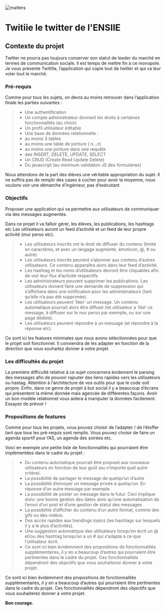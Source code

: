 ![matters](https://cdn-images-1.medium.com/max/2000/1*Pl-fB1X01RfcEbPP-FVlew.jpeg)

Twitiie le twitter de l'ENSIIE
=====

Contexte du projet
-------

Twitter ne pourra pas toujours conserver son statut de leader du marché en termes de communication sociale. Il est temps de mettre fin à ce monopole.
Je vous présente TwittIIe, l’application qui copie tout de twitter et qui va leur voler tout le marché.

### Pré-requis

Comme pour tous les sujets, on devra au moins retrouver dans l’application finale les parties suivantes :

> * Une authentification
> * Un compte administrateur donnant les droits à certaines fonctionnalités (au choix)
> * Un profil utilisateur éditable
> * Une base de données relationnelle :
> * au moins 3 tables
> * au moins une table de jointure ( n…n)
> * au moins une jointure dans une requête
> * des INSERT, DELETE, UPDATE, SELECT
> * Un CRUD (Create Read Update Delete)
> * Du javascript (au minimum validation JS des formulaires)

Nous attendons de la part des élèves une véritable appropriation du sujet. Il ne suffira pas de remplir des cases à cocher pour avoir la moyenne, nous voulons voir une démarche d’ingénieur, pas d’exécutant.

### Objectifs

Proposer une application qui va permettre aux utilisateurs de communiquer via des messages augmentés.

Dans ce projet il va falloir gérer, les élèves, les publications, les hashtags etc
Les utilisateurs auront un feed d’activité et un feed de leur propre activité (mur perso etc).

> * Les utilisateurs inscrits ont le droit de diffuser du contenu (limité en caractères, et avec un langage augmenté, émoticon, @, # ou autre)
> * Les utilisateurs inscrits peuvent s’abonner aux contenu d’autres utilisateurs. Ce contenu apparaîtra alors dans leur feed d’activité.
> * Les hashtag et les noms d’utilisateurs devront être cliquables afin de voir leur flux d’activité respectifs.
> * Les administrateurs peuvent supprimer les publications. Les utilisateurs doivent faire une demande de suppression qui s’affichera dans une notification pour les administrateurs (tant qu’elle n’a pas été supprimée).
> * Les utilisateurs peuvent ‘liker’ un message. Un contenu automatique pourrait alors être diffusé (tel utilisateur a ‘liké’ ce message, à diffuser sur le mur perso par exemple, ou sur une page dédiée).
> * Les utilisateurs peuvent répondre à un message (et répondre à la réponse etc).

Ce sont ici les features minimales que nous avons sélectionnées pour que le projet soit fonctionnel. Il conviendra de les adapter en fonction de la direction que vous souhaitez donner à votre projet.

### Les difficultés du projet

La première difficulté relative à ce sujet concernera évidement le parsing des messages afin de pouvoir rajouter des liens rapides vers les utilisateurs ou hastag. Attention à l’architecture de vos outils pour que le code soit propre.
Enfin, dans ce genre de projet à but social il y a beaucoup d’écrans qui présentent la même donnée mais agencée de différentes façons. Avoir un bon modèle relationnel vous aidera à manipuler la données facilement. Essayez de prévoir !

### Propositions de features

Comme pour tous les projets, vous pouvez choisir de l’adapter / de l’étoffer tant que tous les pré-requis sont remplis. Vous pouvez choisir de faire un agenda sportif pour l’AS, un agenda des soirées etc.

Voici en exemple une petite liste de fonctionnalités qui pourraient être implémentées dans le cadre du projet :

> * Du contenu automatique pourrait être proposé aux nouveaux utilisateurs en fonction de leur goût (ou n’importe quel autre critère).
> * La possibilité de partager le message de quelqu’un d’autre
> * La possibilité d’envoyer un message privée à quelqu’un. En réponse d’un autre message par exemple.
> * La possibilité de poster un message dans le futur. Ceci implique donc une bonne gestion des dates ainsi qu’une automatisation de l’envoi d’un post et d’une gestion de statut des messages.
> * La possibilité d’afficher du contenu d’un autre format, comme des gifs ou des vidéos.
> * Des accès rapides aux trendings topics (les hashtags sur lesquels il y a le plus d’activités).
> * Une suggestion automatique des utilisateurs lorsqu’on écrit un @ et/ou des hashtag lorsqu’on a un # qui s’adapte à ce que l’utilisateur écrit.
> * Ce sont ici bien évidemment des propositions de fonctionnalités supplémentaires, il y en a beaucoup d’autres qui pourraient être pertinentes dans le cadre du projet. Ces fonctionnalités dépendront des objectifs que vous souhaiterez donner à votre projet.

Ce sont ici bien évidemment des propositions de fonctionnalités supplémentaires, il y en a beaucoup d’autres qui pourraient être pertinentes dans le cadre du projet. Ces fonctionnalités dépendront des objectifs que vous souhaiterez donner à votre projet.

**Bon courage.**